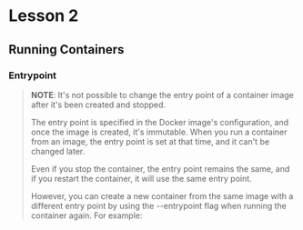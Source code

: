 # Lesson 2
## Running Containers


### Entrypoint

>__NOTE__:
It's not possible to change the entry point of a container image after it's been created and stopped.</p>
The entry point is specified in the Docker image's configuration, and once the image is created, it's immutable. When you run a container from an image, the entry point is set at that time, and it can't be changed later.</p>
Even if you stop the container, the entry point remains the same, and if you restart the container, it will use the same entry point.</p>
However, you can create a new container from the same image with a different entry point by using the --entrypoint flag when running the container again. For example: